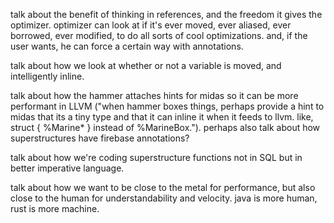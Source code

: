 talk about the benefit of thinking in references, and the freedom it
gives the optimizer. optimizer can look at if it\'s ever moved, ever
aliased, ever borrowed, ever modified, to do all sorts of cool
optimizations. and, if the user wants, he can force a certain way with
annotations.

talk about how we look at whether or not a variable is moved, and
intelligently inline.

talk about how the hammer attaches hints for midas so it can be more
performant in LLVM ("when hammer boxes things, perhaps provide a hint to
midas that its a tiny type and that it can inline it when it feeds to
llvm. like, struct { %Marine\* } instead of %MarineBox."). perhaps also
talk about how superstructures have firebase annotations?

talk about how we're coding superstructure functions not in SQL but in
better imperative language.

talk about how we want to be close to the metal for performance, but
also close to the human for understandability and velocity. java is more
human, rust is more machine.
